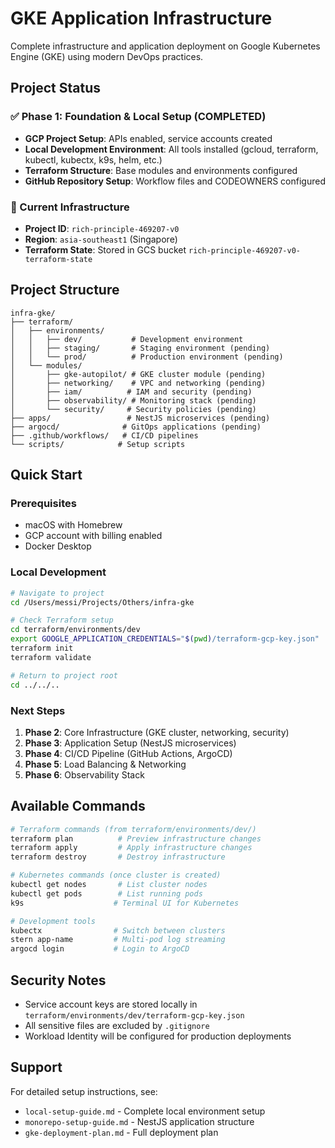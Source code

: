 # GKE Application Infrastructure

Complete infrastructure and application deployment on Google Kubernetes Engine (GKE) using modern DevOps practices.

## Project Status

### ✅ Phase 1: Foundation & Local Setup (COMPLETED)

- **GCP Project Setup**: APIs enabled, service accounts created
- **Local Development Environment**: All tools installed (gcloud, terraform, kubectl, kubectx, k9s, helm, etc.)
- **Terraform Structure**: Base modules and environments configured
- **GitHub Repository Setup**: Workflow files and CODEOWNERS configured

### 🚧 Current Infrastructure

- **Project ID**: `rich-principle-469207-v0`
- **Region**: `asia-southeast1` (Singapore)
- **Terraform State**: Stored in GCS bucket `rich-principle-469207-v0-terraform-state`

## Project Structure

```
infra-gke/
├── terraform/
│   ├── environments/
│   │   ├── dev/           # Development environment
│   │   ├── staging/       # Staging environment (pending)
│   │   └── prod/          # Production environment (pending)
│   └── modules/
│       ├── gke-autopilot/ # GKE cluster module (pending)
│       ├── networking/    # VPC and networking (pending)
│       ├── iam/          # IAM and security (pending)
│       ├── observability/ # Monitoring stack (pending)
│       └── security/     # Security policies (pending)
├── apps/                 # NestJS microservices (pending)
├── argocd/              # GitOps applications (pending)
├── .github/workflows/   # CI/CD pipelines
└── scripts/            # Setup scripts
```

## Quick Start

### Prerequisites

- macOS with Homebrew
- GCP account with billing enabled
- Docker Desktop

### Local Development

```bash
# Navigate to project
cd /Users/messi/Projects/Others/infra-gke

# Check Terraform setup
cd terraform/environments/dev
export GOOGLE_APPLICATION_CREDENTIALS="$(pwd)/terraform-gcp-key.json"
terraform init
terraform validate

# Return to project root
cd ../../..
```

### Next Steps

1. **Phase 2**: Core Infrastructure (GKE cluster, networking, security)
2. **Phase 3**: Application Setup (NestJS microservices)
3. **Phase 4**: CI/CD Pipeline (GitHub Actions, ArgoCD)
4. **Phase 5**: Load Balancing & Networking
5. **Phase 6**: Observability Stack

## Available Commands

```bash
# Terraform commands (from terraform/environments/dev/)
terraform plan          # Preview infrastructure changes
terraform apply         # Apply infrastructure changes
terraform destroy       # Destroy infrastructure

# Kubernetes commands (once cluster is created)
kubectl get nodes       # List cluster nodes
kubectl get pods        # List running pods
k9s                    # Terminal UI for Kubernetes

# Development tools
kubectx                # Switch between clusters
stern app-name         # Multi-pod log streaming
argocd login           # Login to ArgoCD
```

## Security Notes

- Service account keys are stored locally in `terraform/environments/dev/terraform-gcp-key.json`
- All sensitive files are excluded by `.gitignore`
- Workload Identity will be configured for production deployments

## Support

For detailed setup instructions, see:
- `local-setup-guide.md` - Complete local environment setup
- `monorepo-setup-guide.md` - NestJS application structure
- `gke-deployment-plan.md` - Full deployment plan
